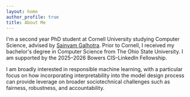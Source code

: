 ```yaml
---
layout: home
author_profile: true
title: About Me
---
```


I'm a second year PhD student at Cornell University studying Computer Science, advised by [Sainyam Galhotra](https://sainyamgalhotra.com/). Prior to Cornell, I received my bachelor's degree in Computer Science from The Ohio State University. I am supported by the 2025–2026 Bowers CIS–LinkedIn Fellowship.

I am broadly interested in responsible machine learning, with a particular focus on how incorporating interpretability into the model design process can provide leverage on broader sociotechnical challenges such as fairness, robustness, and accountability.
